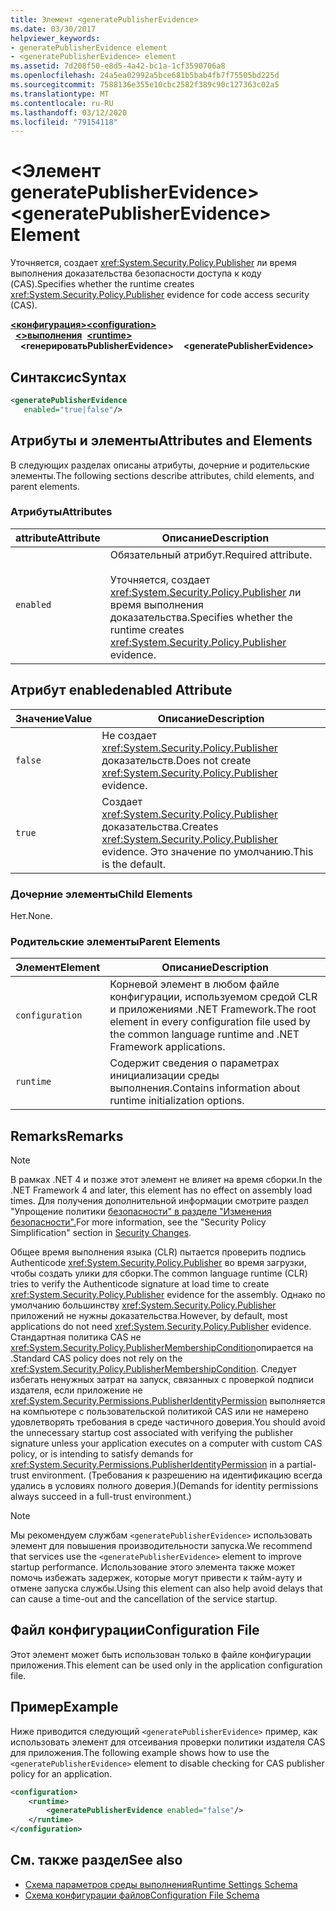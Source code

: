 ```yaml
---
title: Элемент <generatePublisherEvidence>
ms.date: 03/30/2017
helpviewer_keywords:
- generatePublisherEvidence element
- <generatePublisherEvidence> element
ms.assetid: 7d208f50-e8d5-4a42-bc1a-1cf3590706a8
ms.openlocfilehash: 24a5ea02992a5bce681b5bab4fb7f75505bd225d
ms.sourcegitcommit: 7588136e355e10cbc2582f389c90c127363c02a5
ms.translationtype: MT
ms.contentlocale: ru-RU
ms.lasthandoff: 03/12/2020
ms.locfileid: "79154118"
---
```

# <a name="generatepublisherevidence-element"></a><span data-ttu-id="99c61-102">\<Элемент generatePublisherEvidence></span><span class="sxs-lookup"><span data-stu-id="99c61-102">\<generatePublisherEvidence> Element</span></span>
<span data-ttu-id="99c61-103">Уточняется, создает <xref:System.Security.Policy.Publisher> ли время выполнения доказательства безопасности доступа к коду (CAS).</span><span class="sxs-lookup"><span data-stu-id="99c61-103">Specifies whether the runtime creates <xref:System.Security.Policy.Publisher> evidence for code access security (CAS).</span></span>  
  
<span data-ttu-id="99c61-104">[**\<конфигурация>**](../configuration-element.md)</span><span class="sxs-lookup"><span data-stu-id="99c61-104">[**\<configuration>**](../configuration-element.md)</span></span>\
<span data-ttu-id="99c61-105">&nbsp;&nbsp;[**\<>выполнения**](runtime-element.md)</span><span class="sxs-lookup"><span data-stu-id="99c61-105">&nbsp;&nbsp;[**\<runtime>**](runtime-element.md)</span></span>\
<span data-ttu-id="99c61-106">&nbsp;&nbsp;&nbsp;&nbsp;**\<генерироватьPublisherEvidence>**</span><span class="sxs-lookup"><span data-stu-id="99c61-106">&nbsp;&nbsp;&nbsp;&nbsp;**\<generatePublisherEvidence>**</span></span>  
  
## <a name="syntax"></a><span data-ttu-id="99c61-107">Синтаксис</span><span class="sxs-lookup"><span data-stu-id="99c61-107">Syntax</span></span>  
  
```xml  
<generatePublisherEvidence
   enabled="true|false"/>  
```  
  
## <a name="attributes-and-elements"></a><span data-ttu-id="99c61-108">Атрибуты и элементы</span><span class="sxs-lookup"><span data-stu-id="99c61-108">Attributes and Elements</span></span>  
 <span data-ttu-id="99c61-109">В следующих разделах описаны атрибуты, дочерние и родительские элементы.</span><span class="sxs-lookup"><span data-stu-id="99c61-109">The following sections describe attributes, child elements, and parent elements.</span></span>  
  
### <a name="attributes"></a><span data-ttu-id="99c61-110">Атрибуты</span><span class="sxs-lookup"><span data-stu-id="99c61-110">Attributes</span></span>  
  
|<span data-ttu-id="99c61-111">attribute</span><span class="sxs-lookup"><span data-stu-id="99c61-111">Attribute</span></span>|<span data-ttu-id="99c61-112">Описание</span><span class="sxs-lookup"><span data-stu-id="99c61-112">Description</span></span>|  
|---------------|-----------------|  
|`enabled`|<span data-ttu-id="99c61-113">Обязательный атрибут.</span><span class="sxs-lookup"><span data-stu-id="99c61-113">Required attribute.</span></span><br /><br /> <span data-ttu-id="99c61-114">Уточняется, создает <xref:System.Security.Policy.Publisher> ли время выполнения доказательства.</span><span class="sxs-lookup"><span data-stu-id="99c61-114">Specifies whether the runtime creates <xref:System.Security.Policy.Publisher> evidence.</span></span>|  
  
## <a name="enabled-attribute"></a><span data-ttu-id="99c61-115">Атрибут enabled</span><span class="sxs-lookup"><span data-stu-id="99c61-115">enabled Attribute</span></span>  
  
|<span data-ttu-id="99c61-116">Значение</span><span class="sxs-lookup"><span data-stu-id="99c61-116">Value</span></span>|<span data-ttu-id="99c61-117">Описание</span><span class="sxs-lookup"><span data-stu-id="99c61-117">Description</span></span>|  
|-----------|-----------------|  
|`false`|<span data-ttu-id="99c61-118">Не создает <xref:System.Security.Policy.Publisher> доказательств.</span><span class="sxs-lookup"><span data-stu-id="99c61-118">Does not create <xref:System.Security.Policy.Publisher> evidence.</span></span>|  
|`true`|<span data-ttu-id="99c61-119">Создает <xref:System.Security.Policy.Publisher> доказательства.</span><span class="sxs-lookup"><span data-stu-id="99c61-119">Creates <xref:System.Security.Policy.Publisher> evidence.</span></span> <span data-ttu-id="99c61-120">Это значение по умолчанию.</span><span class="sxs-lookup"><span data-stu-id="99c61-120">This is the default.</span></span>|  
  
### <a name="child-elements"></a><span data-ttu-id="99c61-121">Дочерние элементы</span><span class="sxs-lookup"><span data-stu-id="99c61-121">Child Elements</span></span>  
 <span data-ttu-id="99c61-122">Нет.</span><span class="sxs-lookup"><span data-stu-id="99c61-122">None.</span></span>  
  
### <a name="parent-elements"></a><span data-ttu-id="99c61-123">Родительские элементы</span><span class="sxs-lookup"><span data-stu-id="99c61-123">Parent Elements</span></span>  
  
|<span data-ttu-id="99c61-124">Элемент</span><span class="sxs-lookup"><span data-stu-id="99c61-124">Element</span></span>|<span data-ttu-id="99c61-125">Описание</span><span class="sxs-lookup"><span data-stu-id="99c61-125">Description</span></span>|  
|-------------|-----------------|  
|`configuration`|<span data-ttu-id="99c61-126">Корневой элемент в любом файле конфигурации, используемом средой CLR и приложениями .NET Framework.</span><span class="sxs-lookup"><span data-stu-id="99c61-126">The root element in every configuration file used by the common language runtime and .NET Framework applications.</span></span>|  
|`runtime`|<span data-ttu-id="99c61-127">Содержит сведения о параметрах инициализации среды выполнения.</span><span class="sxs-lookup"><span data-stu-id="99c61-127">Contains information about runtime initialization options.</span></span>|  
  
## <a name="remarks"></a><span data-ttu-id="99c61-128">Remarks</span><span class="sxs-lookup"><span data-stu-id="99c61-128">Remarks</span></span>  
  
> [!NOTE]
> <span data-ttu-id="99c61-129">В рамках .NET 4 и позже этот элемент не влияет на время сборки.</span><span class="sxs-lookup"><span data-stu-id="99c61-129">In the .NET Framework 4 and later, this element has no effect on assembly load times.</span></span> <span data-ttu-id="99c61-130">Для получения дополнительной информации смотрите раздел "Упрощение политики [безопасности" в разделе "Изменения безопасности".](../../../security/security-changes.md)</span><span class="sxs-lookup"><span data-stu-id="99c61-130">For more information, see the "Security Policy Simplification" section in [Security Changes](../../../security/security-changes.md).</span></span>  
  
 <span data-ttu-id="99c61-131">Общее время выполнения языка (CLR) пытается проверить подпись Authenticode <xref:System.Security.Policy.Publisher> во время загрузки, чтобы создать улики для сборки.</span><span class="sxs-lookup"><span data-stu-id="99c61-131">The common language runtime (CLR) tries to verify the Authenticode signature at load time to create <xref:System.Security.Policy.Publisher> evidence for the assembly.</span></span> <span data-ttu-id="99c61-132">Однако по умолчанию большинству <xref:System.Security.Policy.Publisher> приложений не нужны доказательства.</span><span class="sxs-lookup"><span data-stu-id="99c61-132">However, by default, most applications do not need <xref:System.Security.Policy.Publisher> evidence.</span></span> <span data-ttu-id="99c61-133">Стандартная политика CAS не <xref:System.Security.Policy.PublisherMembershipCondition>опирается на .</span><span class="sxs-lookup"><span data-stu-id="99c61-133">Standard CAS policy does not rely on the <xref:System.Security.Policy.PublisherMembershipCondition>.</span></span> <span data-ttu-id="99c61-134">Следует избегать ненужных затрат на запуск, связанных с проверкой подписи издателя, если приложение не <xref:System.Security.Permissions.PublisherIdentityPermission> выполняется на компьютере с пользовательской политикой CAS или не намерено удовлетворять требования в среде частичного доверия.</span><span class="sxs-lookup"><span data-stu-id="99c61-134">You should avoid the unnecessary startup cost associated with verifying the publisher signature unless your application executes on a computer with custom CAS policy, or is intending to satisfy demands for <xref:System.Security.Permissions.PublisherIdentityPermission> in a partial-trust environment.</span></span> <span data-ttu-id="99c61-135">(Требования к разрешению на идентификацию всегда удались в условиях полного доверия.)</span><span class="sxs-lookup"><span data-stu-id="99c61-135">(Demands for identity permissions always succeed in a full-trust environment.)</span></span>  
  
> [!NOTE]
> <span data-ttu-id="99c61-136">Мы рекомендуем службам `<generatePublisherEvidence>` использовать элемент для повышения производительности запуска.</span><span class="sxs-lookup"><span data-stu-id="99c61-136">We recommend that services use the `<generatePublisherEvidence>` element to improve startup performance.</span></span>  <span data-ttu-id="99c61-137">Использование этого элемента также может помочь избежать задержек, которые могут привести к тайм-ауту и отмене запуска службы.</span><span class="sxs-lookup"><span data-stu-id="99c61-137">Using this element can also help avoid delays that can cause a time-out and the cancellation of the service startup.</span></span>  
  
## <a name="configuration-file"></a><span data-ttu-id="99c61-138">Файл конфигурации</span><span class="sxs-lookup"><span data-stu-id="99c61-138">Configuration File</span></span>  
 <span data-ttu-id="99c61-139">Этот элемент может быть использован только в файле конфигурации приложения.</span><span class="sxs-lookup"><span data-stu-id="99c61-139">This element can be used only in the application configuration file.</span></span>  
  
## <a name="example"></a><span data-ttu-id="99c61-140">Пример</span><span class="sxs-lookup"><span data-stu-id="99c61-140">Example</span></span>  
 <span data-ttu-id="99c61-141">Ниже приводится следующий `<generatePublisherEvidence>` пример, как использовать элемент для отсеивания проверки политики издателя CAS для приложения.</span><span class="sxs-lookup"><span data-stu-id="99c61-141">The following example shows how to use the `<generatePublisherEvidence>` element to disable checking for CAS publisher policy for an application.</span></span>  
  
```xml  
<configuration>  
    <runtime>  
        <generatePublisherEvidence enabled="false"/>  
    </runtime>  
</configuration>  
```  
  
## <a name="see-also"></a><span data-ttu-id="99c61-142">См. также раздел</span><span class="sxs-lookup"><span data-stu-id="99c61-142">See also</span></span>

- [<span data-ttu-id="99c61-143">Схема параметров среды выполнения</span><span class="sxs-lookup"><span data-stu-id="99c61-143">Runtime Settings Schema</span></span>](index.md)
- [<span data-ttu-id="99c61-144">Схема конфигурации файлов</span><span class="sxs-lookup"><span data-stu-id="99c61-144">Configuration File Schema</span></span>](../index.md)
